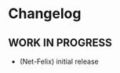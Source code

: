 # Changelog

<!--
	Placeholder for the next version (at the beginning of the line):
	### **WORK IN PROGRESS**
-->

## **WORK IN PROGRESS**

- (Net-Felix) initial release
